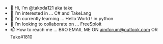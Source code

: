 - 👋 Hi, I’m @takoda121 aka take
- 👀 I’m interested in ... C# and TakeLang
- 🌱 I’m currently learning ... Hello World ! in python
- 💞️ I’m looking to collaborate on ... FreeSploit
- 📫 How to reach me ... BRO EMAIL ME ON aimforum@outlook.com OR Take#1810

<!---
takoda121/takoda121 is a ✨ special ✨ repository because its `README.md` (this file) appears on your GitHub profile.
You can click the Preview link to take a look at your changes.
--->

